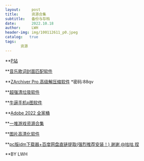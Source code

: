 ```yaml
---
layout:     post
title:      资源合集
subtitle:   备份与存档
date:       2022.10.18
author:     LWH
header-img: img/100112611_p0.jpeg
catalog:   true
tags:
       资源
---
```


**[P站](https://wwa.lanzoui.com/b0ded45id)

**[音乐歌词封面匹配软件](https://www.coolapk.com/apk/com.xjcheng.musictageditor)

**[ZArchiver Pro 高级解压缩软件](https://wwu.lanzout.com/iUuvc0b05hod) *密码:88qv

**[超强清垃圾软件](https://www.coolapk.com/apk/com.farplace.qingzhuo)

**[牛逼手机p图软件](https://www.coolapk.com/apk/com.iudesk.android.photo.editor)

**[Adobe 2022 全家桶](https://www.aliyundrive.com/s/ZDoAzyBZaKY)

**[一堆游戏资源合集](https://www.aliyundrive.com/s/5E98Rk9z1op)

**[图片高清化软件](https://www.coolapk.com/apk/pro.archiemeng.waifu2x)

**[pc版idm下载器+百度网盘直链提取(强烈推荐安装！) 谢谢 @咕咕 捏](https://www.cnblogs.com/softxmm/p/13972678.html#idm)

<table>
       <tr>
              <tg bgcolor=#FFBABF>**BY LWH</td>
       </tr>
</table>
